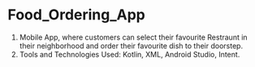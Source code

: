 # Food_Ordering_App
1. Mobile App, where customers can select their favourite Restraunt in their neighborhood and order their favourite dish to their doorstep. <br/>
2. Tools and Technologies Used: Kotlin, XML, Android Studio, Intent.
